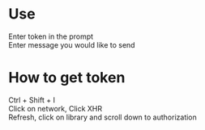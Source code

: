 # Use
Enter token in the prompt <br />
Enter message you would like to send

# How to get token
Ctrl + Shift + I <br />
Click on network, Click XHR <br />
Refresh, click on library and scroll down to authorization
